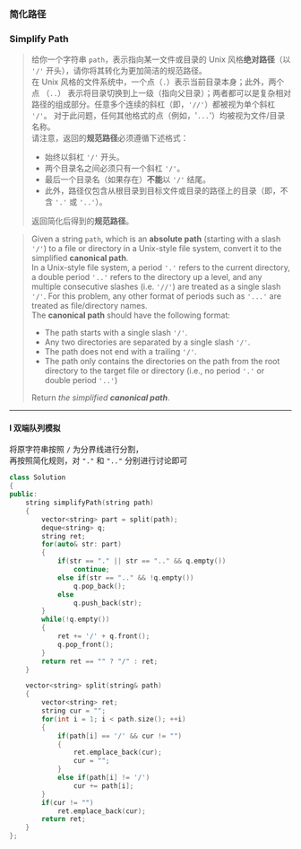 ### 简化路径
### Simplify Path

> 给你一个字符串 `path`，表示指向某一文件或目录的 Unix 风格**绝对路径**（以 `'/'` 开头），请你将其转化为更加简洁的规范路径。  
> 在 Unix 风格的文件系统中，一个点（`.`）表示当前目录本身；此外，两个点 （`..`） 表示将目录切换到上一级（指向父目录）；两者都可以是复杂相对路径的组成部分。任意多个连续的斜杠（即，`'//'`）都被视为单个斜杠 `'/'`。 对于此问题，任何其他格式的点（例如，'`...`'）均被视为文件/目录名称。  
> 请注意，返回的**规范路径**必须遵循下述格式：  
> - 始终以斜杠 `'/'` 开头。  
> - 两个目录名之间必须只有一个斜杠 `'/'`。  
> - 最后一个目录名（如果存在）**不能**以 `'/'` 结尾。  
> - 此外，路径仅包含从根目录到目标文件或目录的路径上的目录（即，不含 `'.'` 或 `'..'`）。  
> 
> 返回简化后得到的**规范路径**。  

> Given a string `path`, which is an **absolute path** (starting with a slash `'/'`) to a file or directory in a Unix-style file system, convert it to the simplified **canonical path**.  
> In a Unix-style file system, a period `'.'` refers to the current directory, a double period `'..'` refers to the directory up a level, and any multiple consecutive slashes (i.e. `'//'`) are treated as a single slash `'/'`. For this problem, any other format of periods such as `'...'` are treated as file/directory names.  
> The **canonical path** should have the following format:  
> - The path starts with a single slash `'/'`.  
> - Any two directories are separated by a single slash `'/'`.  
> - The path does not end with a trailing `'/'`.  
> - The path only contains the directories on the path from the root directory to the target file or directory (i.e., no period `'.'` or double period `'..'`)  
> 
> Return *the simplified **canonical path***.  

----------

#### I 双端队列模拟

将原字符串按照 `/` 为分界线进行分割，  
再按照简化规则，对 `"."` 和 `".."` 分别进行讨论即可  

```cpp
class Solution 
{
public:
    string simplifyPath(string path) 
    {
        vector<string> part = split(path);
        deque<string> q;
        string ret;
        for(auto& str: part)
        {
            if(str == "." || str == ".." && q.empty())
                continue;
            else if(str == ".." && !q.empty())
                q.pop_back();
            else
                q.push_back(str);
        }
        while(!q.empty())
        {
            ret += '/' + q.front();
            q.pop_front();
        }
        return ret == "" ? "/" : ret;
    }

    vector<string> split(string& path)
    {
        vector<string> ret;
        string cur = "";
        for(int i = 1; i < path.size(); ++i)
        {
            if(path[i] == '/' && cur != "")
            {
                ret.emplace_back(cur);
                cur = "";
            }
            else if(path[i] != '/')
                cur += path[i];
        }
        if(cur != "")
            ret.emplace_back(cur);
        return ret;
    }
};
```
